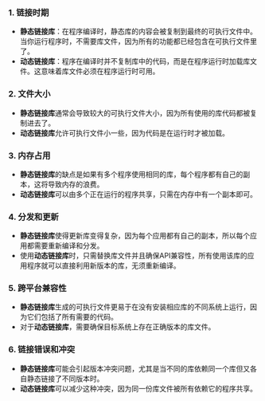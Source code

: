 ### 1. 链接时期

- **静态链接库**：在程序编译时，静态库的内容会被复制到最终的可执行文件中。当你运行程序时，不需要库文件，因为所有的功能都已经包含在可执行文件里了。
- **动态链接库**：程序在编译时并不复制库中的代码，而是在程序运行时加载库文件。这意味着库文件必须在程序运行时可用。

### 2. 文件大小

- **静态链接库**通常会导致较大的可执行文件大小，因为所有使用的库代码都被复制进去了。
- **动态链接库**允许可执行文件小一些，因为代码是在运行时才被加载。

### 3. 内存占用

- **静态链接库**的缺点是如果有多个程序使用相同的库，每个程序都有自己的副本，这将导致内存的浪费。
- **动态链接库**可以由多个正在运行的程序共享，只需在内存中有一个副本即可。

### 4. 分发和更新

- **静态链接库**使得更新库变得复杂，因为每个应用都有自己的副本，所以每个应用都需要重新编译和分发。
- 使用**动态链接库**时，只需替换库文件并且确保API兼容性，所有使用该库的应用程序就可以直接利用新版本的库，无须重新编译。

### 5. 跨平台兼容性

- **静态链接库**生成的可执行文件更易于在没有安装相应库的不同系统上运行，因为它们包括了所有需要的代码。
- 对于**动态链接库**，需要确保目标系统上存在正确版本的库文件。

### 6. 链接错误和冲突

- **静态链接库**可能会引起版本冲突问题，尤其是当不同的库依赖同一个库但又各自静态链接了不同版本时。
- **动态链接库**可以减少这种冲突，因为同一份库文件被所有依赖它的程序共享。